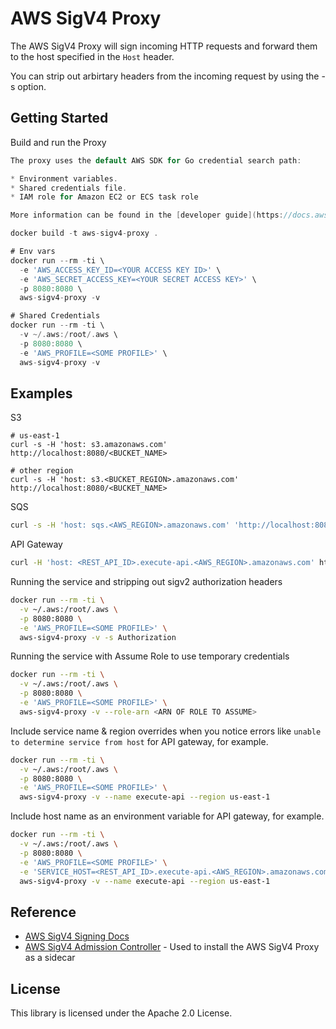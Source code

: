 # AWS SigV4 Proxy

The AWS SigV4 Proxy will sign incoming HTTP requests and forward them to the host specified in the `Host` header.

You can strip out arbirtary headers from the incoming request by using the -s option.

## Getting Started

Build and run the Proxy

```go
The proxy uses the default AWS SDK for Go credential search path:

* Environment variables.
* Shared credentials file.
* IAM role for Amazon EC2 or ECS task role

More information can be found in the [developer guide](https://docs.aws.amazon.com/sdk-for-go/v1/developer-guide/configuring-sdk.html)

docker build -t aws-sigv4-proxy .

# Env vars
docker run --rm -ti \
  -e 'AWS_ACCESS_KEY_ID=<YOUR ACCESS KEY ID>' \
  -e 'AWS_SECRET_ACCESS_KEY=<YOUR SECRET ACCESS KEY>' \
  -p 8080:8080 \
  aws-sigv4-proxy -v

# Shared Credentials
docker run --rm -ti \
  -v ~/.aws:/root/.aws \
  -p 8080:8080 \
  -e 'AWS_PROFILE=<SOME PROFILE>' \
  aws-sigv4-proxy -v
```

## Examples

S3
```
# us-east-1
curl -s -H 'host: s3.amazonaws.com' http://localhost:8080/<BUCKET_NAME>

# other region
curl -s -H 'host: s3.<BUCKET_REGION>.amazonaws.com' http://localhost:8080/<BUCKET_NAME>
```

SQS
```sh
curl -s -H 'host: sqs.<AWS_REGION>.amazonaws.com' 'http://localhost:8080/<AWS_ACCOUNT_ID>/<QUEUE_NAME>?Action=SendMessage&MessageBody=example'
```

API Gateway
```sh
curl -H 'host: <REST_API_ID>.execute-api.<AWS_REGION>.amazonaws.com' http://localhost:8080/<STAGE>/<PATH>
```

Running the service and stripping out sigv2 authorization headers
```sh
docker run --rm -ti \
  -v ~/.aws:/root/.aws \
  -p 8080:8080 \
  -e 'AWS_PROFILE=<SOME PROFILE>' \
  aws-sigv4-proxy -v -s Authorization
```

Running the service with Assume Role to use temporary credentials
```sh
docker run --rm -ti \
  -v ~/.aws:/root/.aws \
  -p 8080:8080 \
  -e 'AWS_PROFILE=<SOME PROFILE>' \
  aws-sigv4-proxy -v --role-arn <ARN OF ROLE TO ASSUME>
```

Include service name & region overrides when you notice errors like `unable to determine service from host` for API gateway, for example.
```sh
docker run --rm -ti \
  -v ~/.aws:/root/.aws \
  -p 8080:8080 \
  -e 'AWS_PROFILE=<SOME PROFILE>' \
  aws-sigv4-proxy -v --name execute-api --region us-east-1
```

Include host name as an environment variable for API gateway, for example.
```sh
docker run --rm -ti \
  -v ~/.aws:/root/.aws \
  -p 8080:8080 \
  -e 'AWS_PROFILE=<SOME PROFILE>' \
  -e 'SERVICE_HOST=<REST_API_ID>.execute-api.<AWS_REGION>.amazonaws.com'  \
  aws-sigv4-proxy -v --name execute-api --region us-east-1
```
## Reference

- [AWS SigV4 Signing Docs ](https://docs.aws.amazon.com/general/latest/gr/signature-version-4.html)
- [AWS SigV4 Admission Controller](https://github.com/aws-observability/aws-sigv4-proxy-admission-controller) - Used to install the AWS SigV4 Proxy as a sidecar


## License

This library is licensed under the Apache 2.0 License.
